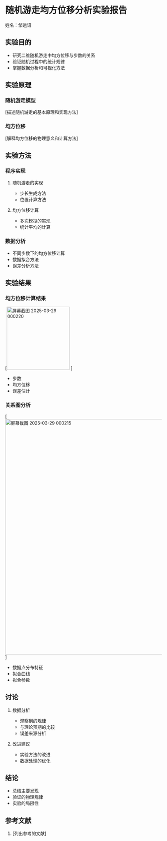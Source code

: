 # 随机游走均方位移分析实验报告

姓名：邹远诏

## 实验目的
- 研究二维随机游走中均方位移与步数的关系
- 验证随机过程中的统计规律
- 掌握数据分析和可视化方法

## 实验原理
### 随机游走模型
[描述随机游走的基本原理和实现方法]

### 均方位移
[解释均方位移的物理意义和计算方法]

## 实验方法
### 程序实现
1. 随机游走的实现
   - 步长生成方法
   - 位置计算方法
   
2. 均方位移计算
   - 多次模拟的实现
   - 统计平均的计算

### 数据分析
- 不同步数下的均方位移计算
- 数据拟合方法
- 误差分析方法

## 实验结果
### 均方位移计算结果
[<img width="202" alt="屏幕截图 2025-03-29 000220" src="https://github.com/user-attachments/assets/7714be5f-c2e9-48cc-b2b2-b704868db029" />
]
- 步数
- 均方位移
- 误差估计

### 关系图分析
[<img width="754" alt="屏幕截图 2025-03-29 000215" src="https://github.com/user-attachments/assets/242fe7b9-0ef7-4692-a432-a30cafbc55ca" />
]
- 数据点分布特征
- 拟合曲线
- 拟合参数

## 讨论
1. 数据分析
   - 观察到的规律
   - 与理论预期的比较
   - 误差来源分析

2. 改进建议
   - 实验方法的改进
   - 数据处理的优化

## 结论
- 总结主要发现
- 验证的物理规律
- 实验的局限性

## 参考文献
1. [列出参考的文献]
